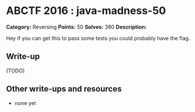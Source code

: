 # ABCTF 2016 : java-madness-50

**Category:** Reversing
**Points:** 50
**Solves:** 380
**Description:**

Hey if you can get this to pass some tests you could probably have the flag.

## Write-up

(TODO)

## Other write-ups and resources

* none yet
